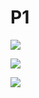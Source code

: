# P1

![](https://i.imgur.com/Vdjc99G.png)

![](https://i.imgur.com/ccBd0gi.png)

![](https://i.imgur.com/1WfhiWt.png)

